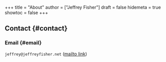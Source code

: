 +++
title = "About"
author = ["Jeffrey Fisher"]
draft = false
hidemeta = true
showtoc = false
+++

## Contact {#contact}


### Email {#email}

`jeffrey@jeffreyfisher.net` ([mailto link](mailto:jeffrey@jeffreyfisher.net))

